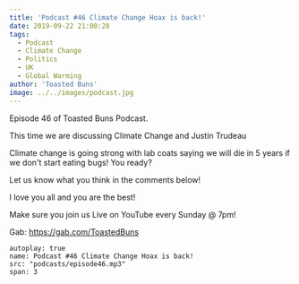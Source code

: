 ```yaml
---
title: 'Podcast #46 Climate Change Hoax is back!'
date: 2019-09-22 21:00:28
tags:
  - Podcast
  - Climate Change
  - Politics
  - UK
  - Global Warming
author: 'Toasted Buns'
image: ../../images/podcast.jpg
---
```

Episode 46 of Toasted Buns Podcast.

This time we are discussing Climate Change and Justin Trudeau

Climate change is going strong with lab coats saying we will die in 5 years if we don't start eating bugs! You ready?

Let us know what you think in the comments below!

I love you all and you are the best!

Make sure you join us Live on YouTube every Sunday @ 7pm!

Gab: https://gab.com/ToastedBuns

 

 

<script async src="//pagead2.googlesyndication.com/pagead/js/adsbygoogle.js"></script><ins class="adsbygoogle" style="display:block; text-align:center;"  data-ad-layout="in-article"  data-ad-format="fluid"  data-ad-client="ca-pub-2164900147810573"  data-ad-slot="8817307412"></ins><script>(adsbygoogle = window.adsbygoogle || []).push({});</script>


```audio
autoplay: true
name: Podcast #46 Climate Change Hoax is back!
src: "podcasts/episode46.mp3"
span: 3
```
